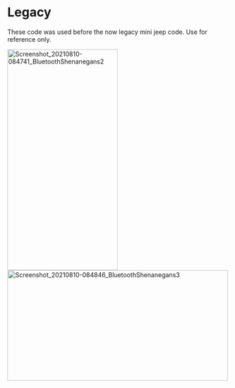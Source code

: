 # Legacy
These code was used before the now legacy mini jeep code. Use for reference only.
<p float="left">
  <img src="https://user-images.githubusercontent.com/77077715/132702535-420766af-3c66-4331-b43b-be2d70501a99.jpg" alt="Screenshot_20210810-084741_BluetoothShenanegans2" width="250" height="500">
  <img src="https://user-images.githubusercontent.com/77077715/132702546-13e60d98-9b96-4b59-bd56-99ac6abb4b13.jpg" alt="Screenshot_20210810-084846_BluetoothShenanegans3" width="500" height="250">

